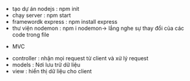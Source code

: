 - tạo dự án nodejs : npm init
- chạy server : npm start
- framewordk express : npm install express
- thư viện nodemon : npm i nodemon-> lắng nghe sự thay đổi của các code trong file

* MVC

- controller : nhận mọi request từ client và xử lý request
- models : Nơi lưu trữ dữ liệu
- view : hiển thị dữ liệu cho client
